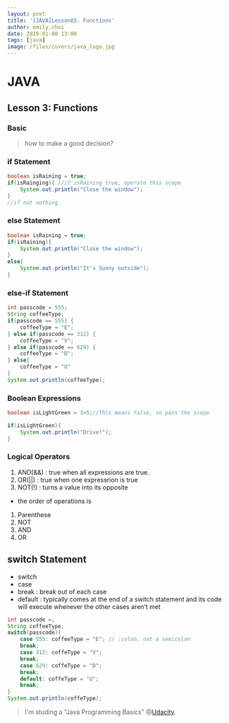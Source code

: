 ```yaml
---
layout: post
title: '[JAVA]Lesson03. Functions'
author: emily.choi
date: 2019-01-08 13:00
tags: [java]
image: /files/covers/java_logo.jpg
---
```

# JAVA 

## Lesson 3: Functions

### Basic
> how to make a good decision?
### if Statement
```java
boolean isRaining = true;
if(isRainging){ //if isRaining true, operate this scope
    System.out.println("Close the window"); 
}
//if not nothing
```

### else Statement
```java
boolean isRaining = true;
if(isRaining){
    System.out.println("Close the window");
}
else{
    System.out.println("It's Sunny outside");
}
```
### else-if Statement

```java
int passcode = 555;
String coffeeType;
if(passcode == 555) {
    coffeeType = "E";
} else if(passcode == 312) {
    coffeeType = "V";
} else if(passcode == 629) {
    coffeeType = "D";
} else{
    coffeeType = "U"
}
System.out.println(coffeeType);
```

### Boolean Expressions

```java
boolean isLightGreen = 3>5;//This means false, so pass the scope

if(isLightGreen){
    System.out.println("Drive!");
}
```

### Logical Operators
1. AND(&&) : true when all expressions are true.
2. OR(||) : true when one expressrion is true
3. NOT(!) : turns a value into its opposite

- the order of operations is
1. Parenthese
2. NOT
3. AND
4. OR


## switch Statement
- switch
- case 
- break : break out of each case
- default : typically comes at the end of a switch statement and its code will execute whenever the other cases aren’t met

```java
int passcode =;
String coffeeType;
switch(passcode){
    case 555: coffeeType = "E"; // :colon, not a semicolon
    break;
    case 312: coffeType = "V";
    break;
    case 629: coffeType = "D";
    break;
    default: coffeType = "U";
    break;
}
System.out.println(coffeType);
```

> I'm studing a "Java Programming Basics" @[Udacity](https://www.udacity.com/course/java-programming-basics--ud282).


